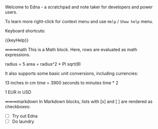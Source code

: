 Welcome to Edna - a scratchpad and note taker for developers and power users.

To learn more right-click for context menu and use `Help` / `Show help` menu.

Keyboard shortcuts:

{{keyHelp}}

∞∞∞math
This is a Math block. Here, rows are evaluated as math expressions.

radius = 5
area = radius^2 * PI
sqrt(9)

It also supports some basic unit conversions, including currencies:

13 inches in cm
time = 3900 seconds to minutes
time * 2

1 EUR in USD

∞∞∞markdown
In Markdown blocks, lists with [x] and [ ] are rendered as checkboxes:

- [ ] Try out Edna
- [ ] Do laundry
